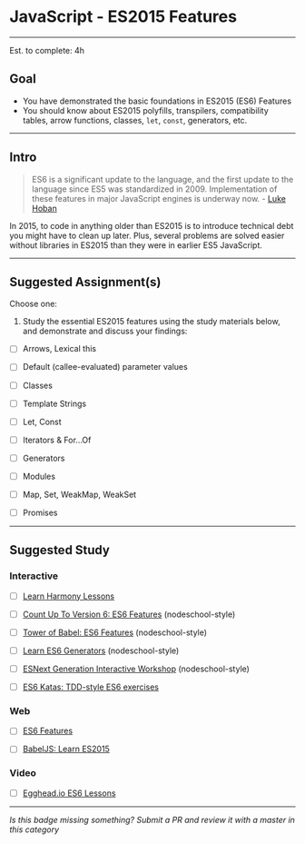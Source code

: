 # JavaScript - ES2015 Features

-----

Est. to complete: 4h

## Goal
- You have demonstrated the basic foundations in ES2015 (ES6) Features
- You should know about ES2015 polyfills, transpilers, compatibility tables, arrow functions, classes, `let`, `const`, generators, etc.


-----

## Intro

>ES6 is a significant update to the language, and the first update to the language since ES5 was standardized in 2009. Implementation of these features in major JavaScript engines is underway now. - [Luke Hoban](https://github.com/lukehoban/es6features)

In 2015, to code in anything older than ES2015 is to introduce technical debt you might have to clean up later. Plus, several problems are solved easier without libraries in ES2015 than they were in earlier ES5 JavaScript.


-----


## Suggested Assignment(s)
Choose one:

1) Study the essential ES2015 features using the study materials below, and demonstrate and discuss your findings:
- [ ] Arrows, Lexical this
- [ ] Default (callee-evaluated) parameter values
- [ ] Classes
- [ ] Template Strings
- [ ] Let, Const
- [ ] Iterators & For...Of
- [ ] Generators
- [ ] Modules
- [ ] Map, Set, WeakMap, WeakSet
- [ ] Promises


-----


## Suggested Study


### Interactive
- [ ] [Learn Harmony Lessons](http://learnharmony.org/)
- [ ] [Count Up To Version 6: ES6 Features](https://github.com/domenic/count-to-6) (nodeschool-style)
- [ ] [Tower of Babel: ES6 Features](https://github.com/yosuke-furukawa/tower-of-babel) (nodeschool-style)
- [ ] [Learn ES6 Generators](https://github.com/isRuslan/learn-generators) (nodeschool-style)
- [ ] [ESNext Generation Interactive Workshop](https://github.com/jesstelford/esnext-generation) (nodeschool-style)
- [ ] [ES6 Katas: TDD-style ES6 exercises](http://es6katas.org/)


### Web
- [ ] [ES6 Features](https://github.com/lukehoban/es6features)
- [ ] [BabelJS: Learn ES2015](https://babeljs.io/docs/learn-es2015/)


### Video
- [ ] [Egghead.io ES6 Lessons](https://egghead.io/technologies/es6)

-----

  *Is this badge missing something? Submit a PR and review it with a master in this category*
